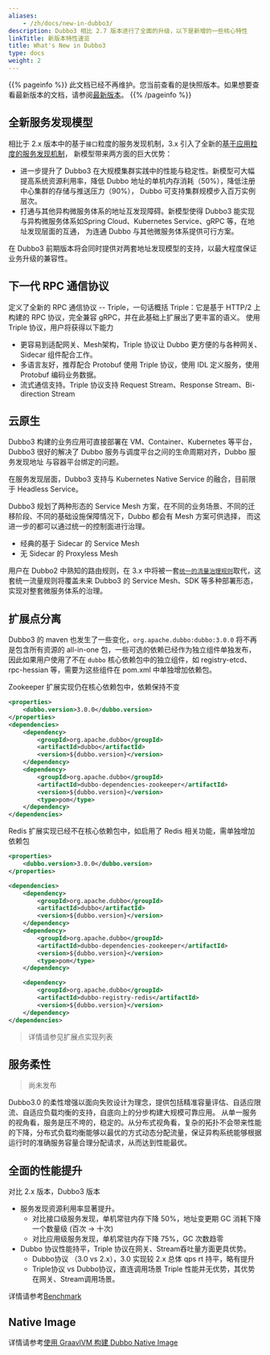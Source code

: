 ```yaml
---
aliases:
    - /zh/docs/new-in-dubbo3/
description: Dubbo3 相比 2.7 版本进行了全面的升级，以下是新增的一些核心特性
linkTitle: 新版本特性速览
title: What's New in Dubbo3
type: docs
weight: 2
---
```




{{% pageinfo %}} 此文档已经不再维护。您当前查看的是快照版本。如果想要查看最新版本的文档，请参阅[最新版本](/zh-cn/overview/what/)。
{{% /pageinfo %}}

## 全新服务发现模型
相比于 2.x 版本中的基于`接口`粒度的服务发现机制，3.x 引入了全新的[基于应用粒度的服务发现机制](../concepts/service-discovery)，
新模型带来两方面的巨大优势：
* 进一步提升了 Dubbo3 在大规模集群实践中的性能与稳定性。新模型可大幅提高系统资源利用率，降低 Dubbo 地址的单机内存消耗（50%），降低注册中心集群的存储与推送压力（90%），
Dubbo 可支持集群规模步入百万实例层次。
* 打通与其他异构微服务体系的地址互发现障碍。新模型使得 Dubbo3 能实现与异构微服务体系如Spring Cloud、Kubernetes Service、gRPC 等，在地址发现层面的互通，
为连通 Dubbo 与其他微服务体系提供可行方案。

在 Dubbo3 前期版本将会同时提供对两套地址发现模型的支持，以最大程度保证业务升级的兼容性。

## 下一代 RPC 通信协议
定义了全新的 RPC 通信协议 -- Triple，一句话概括 Triple：它是基于 HTTP/2 上构建的 RPC 协议，完全兼容 gRPC，并在此基础上扩展出了更丰富的语义。
使用 Triple 协议，用户将获得以下能力  
* 更容易到适配网关、Mesh架构，Triple 协议让 Dubbo 更方便的与各种网关、Sidecar 组件配合工作。
* 多语言友好，推荐配合 Protobuf 使用 Triple 协议，使用 IDL 定义服务，使用 Protobuf 编码业务数据。
* 流式通信支持。Triple 协议支持 Request Stream、Response Stream、Bi-direction Stream

## 云原生
Dubbo3 构建的业务应用可直接部署在 VM、Container、Kubernetes 等平台，Dubbo3 很好的解决了 Dubbo 服务与调度平台之间的生命周期对齐，Dubbo 服务发现地址
与容器平台绑定的问题。

在服务发现层面，Dubbo3 支持与 Kubernetes Native Service 的融合，目前限于 Headless Service。

Dubbo3 规划了两种形态的 Service Mesh 方案，在不同的业务场景、不同的迁移阶段、不同的基础设施保障情况下，Dubbo 都会有 Mesh 方案可供选择，
而这进一步的都可以通过统一的控制面进行治理。
* 经典的基于 Sidecar 的 Service Mesh
* 无 Sidecar 的 Proxyless Mesh

用户在 Dubbo2 中熟知的路由规则，在 3.x 中将被一套[`统一的流量治理规则`](../concepts/traffic-management)取代，这套统一流量规则将覆盖未来 Dubbo3 的 Service Mesh、SDK 等多种部署形态，
实现对整套微服务体系的治理。

## 扩展点分离
Dubbo3 的 maven 也发生了一些变化，`org.apache.dubbo:dubbo:3.0.0` 将不再是包含所有资源的 all-in-one 包，一些可选的依赖已经作为独立组件单独发布，
因此如果用户使用了不在 `dubbo` 核心依赖包中的独立组件，如 registry-etcd、rpc-hessian 等，需要为这些组件在 pom.xml 中单独增加依赖包。

Zookeeper 扩展实现仍在核心依赖包中，依赖保持不变
```xml
<properties>
    <dubbo.version>3.0.0</dubbo.version>
</properties>
<dependencies>
    <dependency>
        <groupId>org.apache.dubbo</groupId>
        <artifactId>dubbo</artifactId>
        <version>${dubbo.version}</version>
    </dependency>
    <dependency>
        <groupId>org.apache.dubbo</groupId>
        <artifactId>dubbo-dependencies-zookeeper</artifactId>
        <version>${dubbo.version}</version>
        <type>pom</type>
    </dependency>
</dependencies>
```

Redis 扩展实现已经不在核心依赖包中，如启用了 Redis 相关功能，需单独增加依赖包
```xml
<properties>
    <dubbo.version>3.0.0</dubbo.version>
</properties>

<dependencies>
    <dependency>
        <groupId>org.apache.dubbo</groupId>
        <artifactId>dubbo</artifactId>
        <version>${dubbo.version}</version>
    </dependency>
    <dependency>
        <groupId>org.apache.dubbo</groupId>
        <artifactId>dubbo-dependencies-zookeeper</artifactId>
        <version>${dubbo.version}</version>
        <type>pom</type>
    </dependency>

    <dependency>
        <groupId>org.apache.dubbo</groupId>
        <artifactId>dubbo-registry-redis</artifactId>
        <version>${dubbo.version}</version>
    </dependency>
</dependencies>
```

> 详情请参见扩展点实现列表

## 服务柔性
> 尚未发布

Dubbo3.0 的柔性增强以面向失败设计为理念，提供包括精准容量评估、自适应限流、自适应负载均衡的支持，自底向上的分步构建大规模可靠应用。
从单一服务的视角看，服务是压不垮的，稳定的。从分布式视角看，复杂的拓扑不会带来性能的下降，分布式负载均衡能够以最优的方式动态分配流量，保证异构系统能够根据运行时的准确服务容量合理分配请求，从而达到性能最优。

## 全面的性能提升

对比 2.x 版本，Dubbo3 版本

- 服务发现资源利用率显著提升。
  - 对比接口级服务发现，单机常驻内存下降  50%，地址变更期 GC 消耗下降一个数量级 (百次 -> 十次)
  - 对比应用级服务发现，单机常驻内存下降 75%，GC 次数趋零
- Dubbo 协议性能持平，Triple 协议在网关、Stream吞吐量方面更具优势。
  - Dubbo协议 （3.0 vs 2.x），3.0 实现较 2.x 总体 qps rt 持平，略有提升
  - Triple协议 vs Dubbo协议，直连调用场景 Triple 性能并无优势，其优势在网关、Stream调用场景。

详情请参考[Benchmark](../performance/benchmarking)

## Native Image
详情请参考[使用 GraavlVM 构建 Dubbo Native Image](../references/graalvm/support-graalvm)
